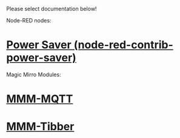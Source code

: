 
Please select documentation below!

Node-RED nodes:

# [Power Saver (node-red-contrib-power-saver)](./node-red-contrib-power-saver/)

Magic Mirro Modules:

# [MMM-MQTT](https://github.com/ottopaulsen/MMM-MQTT)

# [MMM-Tibber](https://github.com/ottopaulsen/MMM-Tibber)
